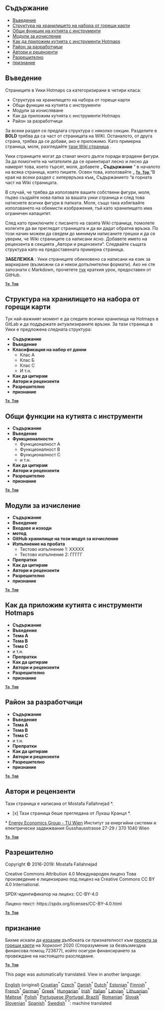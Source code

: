 <h2> Съдържание </h2><ul><li> <a href="#Introduction">Въведение</a> </li><li> <a href="#Hotmaps-data-set-repository-structure">Структура на хранилището на набора от горещи карти</a> </li><li> <a href="#General-functionalities-of-the-toolbox">Общи функции на кутията с инструменти</a> </li><li> <a href="#Calculation-modules">Модули за изчисление</a> </li><li> <a href="#How-to-apply-the-Hotmaps-toolbox">Как да приложим кутията с инструменти Hotmaps</a> </li><li> <a href="#Developers-area">Район за разработчици</a> </li><li> <a href="#authors-and-reviewers">Автори и рецензенти</a> </li><li> <a href="#license">Разрешително</a> </li><li> <a href="#acknowledgement">признание</a> </li></ul><h2> Въведение </h2><p> Страниците в Уики Hotmaps са категоризирани в четири класа: </p><ul><li> Структура на хранилището на набора от горещи карти </li><li> Общи функции на кутията с инструменти </li><li> Модули за изчисляване </li><li> Как да приложим кутията с инструменти Hotmaps </li><li> Район за разработчици </li></ul><p> За всеки раздел се предлага структура с няколко секции. Разделите в <strong>BOLD</strong> трябва да са част от страницата на WIKI. Останалото, от друга страна, трябва да се добави, ако е приложимо. Като примерна страница, моля, разгледайте <a href="https://github.com/HotMaps/hotmaps_wiki/wiki/CM-District-heating-potential-user-defined-thresholds">тази Wiki страница</a> . </p><p> Уики страниците могат да станат много дълги поради вградени фигури. За да помогнете на читателите да се ориентират лесно и лесно да намерят това, което търсят, моля, добавете „ <strong>Съдържание</strong> “ в началото на всяка страница, която пишете. Освен това, използвайте „ <ins> <code><strong><a href="#table-of-contents">To Top</a></strong></code> </ins> “В края на всеки раздел с хипервръзка към„ Съдържанието “в горната част на Wiki страницата. </p><p> В случай, че трябва да използвате вашите собствени фигури, моля, първо създайте нова папка за вашата уики страница и след това натиснете всички фигури в папката. Моля, също така избягвайте използването на обемисти изображения, тъй като хранилището има ограничен капацитет. </p><p> След като приключите с писането на своята Wiki страница, помолете колегите да ви прегледат страницата и да ви дадат обратна връзка. По този начин можем да сведем до минимум написаните грешки и да се уверим, че Wiki страниците са написани ясно. Добавете името на рецензента в секцията „Автори и рецензенти“. Следвайте същата структура като на предоставената примерна страница. </p><p> <strong>ЗАБЕЛЕЖКА</strong> : Уики страниците обикновено са написани на език за маркиране (възможни са и някои допълнителни формати). Ако не сте запознати с Markdown, прочетете <a href="https://guides.github.com/features/mastering-markdown/">тук</a> краткия урок, предоставен от GitHub. </p><p><ins> <code><strong><a href="#table-of-contents">To Top</a></strong></code> </ins> </p><h2> Структура на хранилището на набора от горещи карти </h2><p> Тук най-важният момент е да следите всички хранилища на Hotmaps в GitLab и да поддържате актуализираните връзки. За тази страница в Уики е предложена следната структура: </p><ul><li> <strong>Съдържание</strong> </li><li> <strong>Въведение</strong> </li><li> <strong>Класификация на набор от данни</strong> <ul><li> Клас А </li><li> Клас Б </li><li> Клас С </li><li> И т.н. </li></ul></li><li> <strong>Как да цитирам</strong> </li><li> <strong>Автори и рецензенти</strong> </li><li> <strong>Разрешително</strong> </li><li> <strong>признание</strong> </li></ul><p><ins> <code><strong><a href="#table-of-contents">To Top</a></strong></code> </ins> </p><h2> Общи функции на кутията с инструменти </h2><ul><li> <strong>Съдържание</strong> </li><li> <strong>Въведение</strong> </li><li> <strong>Функционалности</strong> <ul><li> Функционалност A </li><li> Функционалност B </li><li> Функционалност C </li><li> и т.н. </li></ul></li><li> <strong>Как да цитирам</strong> </li><li> <strong>Автори и рецензенти</strong> </li><li> <strong>Разрешително</strong> </li><li> <strong>признание</strong> </li></ul><p><ins> <code><strong><a href="#table-of-contents">To Top</a></strong></code> </ins> </p><h2> Модули за изчисление </h2><ul><li> <strong>Съдържание</strong> </li><li> <strong>Въведение</strong> </li><li> <strong>Входове и изходи</strong> </li><li> <strong>метод</strong> </li><li> <strong>GitHub хранилище на този модул за изчисление</strong> </li><li> <strong>Изпълнение на пробата</strong> <ul><li> Тестово изпълнение 1: XXXXX </li><li> Тестово изпълнение 2: ГГГГГ </li></ul></li><li> <strong>Препратки</strong> </li><li> <strong>Как да цитирам</strong> </li><li> <strong>Автори и рецензенти</strong> </li><li> <strong>Разрешително</strong> </li><li> <strong>признание</strong> </li></ul><p><ins> <code><strong><a href="#table-of-contents">To Top</a></strong></code> </ins> </p><h2> Как да приложим кутията с инструменти Hotmaps </h2><ul><li> <strong>Съдържание</strong> </li><li> <strong>Въведение</strong> </li><li> <strong>Тема A</strong> </li><li> <strong>Тема B</strong> </li><li> <strong>Тема C</strong> </li><li> и т.н. </li><li> <strong>Препратки</strong> </li><li> <strong>Как да цитирам</strong> </li><li> <strong>Автори и рецензенти</strong> </li><li> <strong>Разрешително</strong> </li><li> <strong>признание</strong> </li></ul><p><ins> <code><strong><a href="#table-of-contents">To Top</a></strong></code> </ins> </p><h2> Район за разработчици </h2><ul><li> <strong>Съдържание</strong> </li><li> <strong>Въведение</strong> </li><li> <strong>Тема A</strong> </li><li> <strong>Тема B</strong> </li><li> <strong>Тема C</strong> </li><li> и т.н. </li><li> <strong>Препратки</strong> </li><li> <strong>Как да цитирам</strong> </li><li> <strong>Автори и рецензенти</strong> </li><li> <strong>Разрешително</strong> </li><li> <strong>признание</strong> </li></ul><p><ins> <code><strong><a href="#table-of-contents">To Top</a></strong></code> </ins> </p><h2> Автори и рецензенти </h2><p> Тази страница е написана от Mostafa Fallahnejad *. </p><ul><li> [x] Тази страница беше прегледана от Лукаш Кранцл *. </li></ul><p> * <a href="https://eeg.tuwien.ac.at/">Energy Economics Group - TU Wien</a> Институт за енергийни системи и електрически задвижвания Gusshausstrasse 27-29 / 370 1040 Wien </p><p><ins> <code><strong><a href="#table-of-contents">To Top</a></strong></code> </ins> </p><h2> Разрешително </h2><p> Copyright © 2016-2019: Mostafa Fallahnejad </p><p> Creative Commons Attribution 4.0 Международен лиценз Това произведение е лицензирано под лиценз на Creative Commons CC BY 4.0 International. </p><p> SPDX-идентификатор на лиценз: CC-BY-4.0 </p><p> Лиценз-текст: https://spdx.org/licenses/CC-BY-4.0.html </p><p><ins> <code><strong><a href="#table-of-contents">To Top</a></strong></code> </ins> </p><h2> признание </h2><p> Бихме искали да <a href="https://www.hotmaps-project.eu">изразим</a> дълбоката си признателност към <a href="https://www.hotmaps-project.eu">проекта за горещи карти</a> на Хоризонт 2020 (Споразумение за безвъзмездна финансова помощ 723677), който осигури финансирането за провеждане на настоящото разследване. </p><p><ins> <code><strong><a href="#table-of-contents">To Top</a></strong></code> </ins> </p>

This page was automatically translated. View in another language:

[English](en-Guidelines-for-writing-a-Hotmaps-Wiki-page) (original)  [Croatian](hr-Guidelines-for-writing-a-Hotmaps-Wiki-page)<sup>\*</sup> [Czech](cs-Guidelines-for-writing-a-Hotmaps-Wiki-page)<sup>\*</sup> [Danish](da-Guidelines-for-writing-a-Hotmaps-Wiki-page)<sup>\*</sup> [Dutch](nl-Guidelines-for-writing-a-Hotmaps-Wiki-page)<sup>\*</sup> [Estonian](et-Guidelines-for-writing-a-Hotmaps-Wiki-page)<sup>\*</sup> [Finnish](fi-Guidelines-for-writing-a-Hotmaps-Wiki-page)<sup>\*</sup> [French](fr-Guidelines-for-writing-a-Hotmaps-Wiki-page)<sup>\*</sup> [German](de-Guidelines-for-writing-a-Hotmaps-Wiki-page)<sup>\*</sup> [Greek](el-Guidelines-for-writing-a-Hotmaps-Wiki-page)<sup>\*</sup> [Hungarian](hu-Guidelines-for-writing-a-Hotmaps-Wiki-page)<sup>\*</sup> [Irish](ga-Guidelines-for-writing-a-Hotmaps-Wiki-page)<sup>\*</sup> [Italian](it-Guidelines-for-writing-a-Hotmaps-Wiki-page)<sup>\*</sup> [Latvian](lv-Guidelines-for-writing-a-Hotmaps-Wiki-page)<sup>\*</sup> [Lithuanian](lt-Guidelines-for-writing-a-Hotmaps-Wiki-page)<sup>\*</sup> [Maltese](mt-Guidelines-for-writing-a-Hotmaps-Wiki-page)<sup>\*</sup> [Polish](pl-Guidelines-for-writing-a-Hotmaps-Wiki-page)<sup>\*</sup> [Portuguese (Portugal, Brazil)](pt-Guidelines-for-writing-a-Hotmaps-Wiki-page)<sup>\*</sup> [Romanian](ro-Guidelines-for-writing-a-Hotmaps-Wiki-page)<sup>\*</sup> [Slovak](sk-Guidelines-for-writing-a-Hotmaps-Wiki-page)<sup>\*</sup> [Slovenian](sl-Guidelines-for-writing-a-Hotmaps-Wiki-page)<sup>\*</sup> [Spanish](es-Guidelines-for-writing-a-Hotmaps-Wiki-page)<sup>\*</sup> [Swedish](sv-Guidelines-for-writing-a-Hotmaps-Wiki-page)<sup>\*</sup>
<sup>\*</sup>: machine translated
